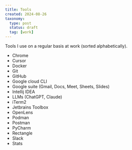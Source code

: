 ```yaml
---
title: Tools
created: 2024-08-26
taxonomy:
  type: post
  status: draft
  tag: [work]
---
```


Tools I use on a regular basis at work (sorted alphabetically).

* Chrome
* Cursor
* Docker
* Git
* GitHub
* Google cloud CLI
* Google suite (Gmail, Docs, Meet, Sheets, Slides)
* Intellij IDEA
* LLMs (ChatGPT, Claude)
* iTerm2
* Jetbrains Toolbox
* OpenLens
* Podman
* Postman
* PyCharm
* Rectangle
* Slack
* Stats
